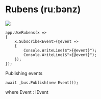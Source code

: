 # Rubens (ruːbənz)
![](https://i.imgur.com/ZRPMZau.png)
```
app.UseRubens(x =>
{
    x.Subscribe<Event>(@event =>
    {
        Console.WriteLine($">{@event}");
        Console.WriteLine($"<{@event}");
    });
});
```
Publishing events
 
```
await _bus.Publish(new Event());
```
 where Event : IEvent
